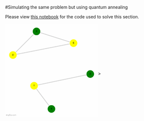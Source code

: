 #Simulating the same problem but using quantum annealing

Please view [this notebook](./Task%202.ipynb) for the code used to solve this section. 


<img src="./resources/task2_top5.gif" style="margin-bottom:25px" width="300" align="center">> 
